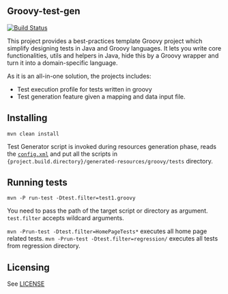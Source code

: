 ## Groovy-test-gen
[![Build Status](https://img.shields.io/travis/Respect/Template.svg?style=flat-square)](https://travis-ci.org/okean/groovy-test-gen)

This project provides a best-practices template Groovy project which simplify designing tests in Java and Groovy languages. It lets you write core functionalities, utils and helpers in Java, hide this by a Groovy wrapper and turn it into a domain-specific language.

As it is an all-in-one solution, the projects includes:
- Test execution profile for tests written in groovy
- Test generation feature given a mapping and data input file.

## Installing

    mvn clean install

Test Generator script is invoked during resources generation phase, reads the [`config.xml`](https://github.com/okean/groovy-test-gen/blob/master/src/generator-data/config.xml) and put all the scripts in `{project.build.directory}/generated-resources/groovy/tests` directory.

## Running tests

    mvn -P run-test -Dtest.filter=test1.groovy

You need to pass the path of the target script or directory as argument. `test.filter` accepts wildcard arguments. 

`mvn -Prun-test -Dtest.filter=HomePageTests*` executes all home page related tests.
`mvn -Prun-test -Dtest.filter=regression/` executes all tests from regression directory.

## Licensing

See [LICENSE](https://github.com/okean/groovy-test-gen/blob/master/LICENSE)

